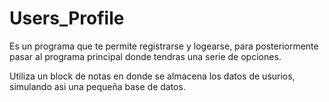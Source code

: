 # Users_Profile
Es un programa que te permite registrarse y logearse, para posteriormente pasar al programa principal donde tendras una serie de opciones.

Utiliza un block de notas en donde se almacena los datos de usurios, simulando asi una pequeña base de datos.
